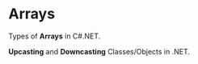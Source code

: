 # Arrays
<p>Types of <strong>Arrays</strong> in C#.NET.</p>
<p><strong>Upcasting</strong> and <strong>Downcasting</strong> Classes/Objects in .NET.</p>

